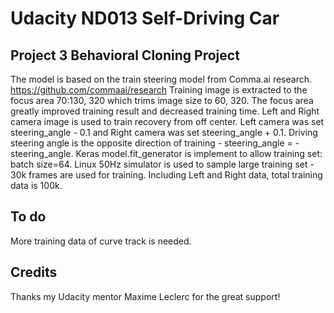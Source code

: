 # Udacity ND013 Self-Driving Car

## Project 3 Behavioral Cloning Project
The model is based on the train steering model from Comma.ai research.
https://github.com/commaai/research
Training image is extracted to the focus area 70:130, 320 which trims image size to 60, 320. The focus area greatly improved training result and decreased training time.
Left and Right camera image is used to train recovery from off center. Left camera was set steering_angle - 0.1 and Right camera was set steering_angle + 0.1.
Driving steering angle is the opposite direction of training - steering_angle = -steering_angle.
Keras model.fit_generator is implement to allow training set: batch size=64.
Linux 50Hz simulator is used to sample large training set - 30k frames are used for training. Including Left and Right data, total training data is 100k.

## To do
More training data of curve track is needed.

## Credits
Thanks my Udacity mentor Maxime Leclerc for the great support!
